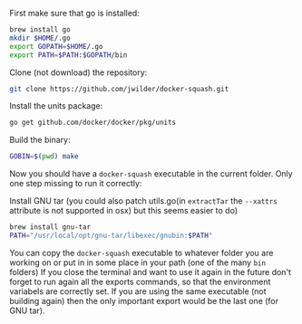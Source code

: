 First make sure that go is installed:

```bash
brew install go
mkdir $HOME/.go
export GOPATH=$HOME/.go
export PATH=$PATH:$GOPATH/bin
```

Clone (not download) the repository:

```bash
git clone https://github.com/jwilder/docker-squash.git
```

Install the units package:

```bash
go get github.com/docker/docker/pkg/units
```

Build the binary:

```bash
GOBIN=$(pwd) make
```

Now you should have a `docker-squash` executable in the current folder. Only one step missing to run it correctly:

Install GNU tar (you could also patch utils.go(in `extractTar` the `--xattrs` attribute is not supported in osx) but this seems easier to do)

```bash
brew install gnu-tar
PATH="/usr/local/opt/gnu-tar/libexec/gnubin:$PATH"
```

You can copy the `docker-squash` executable to whatever folder you are working on or put in in some place in your path (one of the many `bin` folders)
If you close the terminal and want to use it again in the future don't forget to run again all the exports commands, so that the environment variabels are 
correctly set. If you are using the same executable (not building again) then the only important export would be the last one (for GNU tar).
